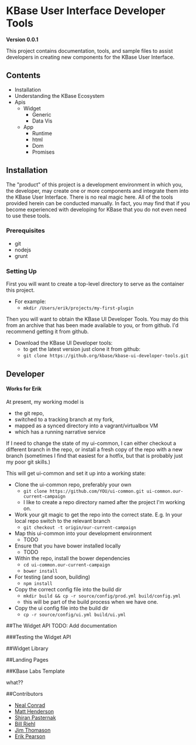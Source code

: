 # KBase User Interface Developer Tools

**Version 0.0.1**

This project contains documentation, tools, and sample files to assist developers in creating new components for the KBase User Interface.


## Contents
 - Installation
 - Understanding the KBase Ecosystem
 - Apis
    - Widget
        - Generic
        - Data Vis
    - App
        - Runtime
        - html
        - Dom
        - Promises
 
## Installation

The "product" of this project is a development environment in which you, the developer, may create one or more components and integrate them into the KBase User Interface. There is no real magic here. All of the tools provided herein can be conducted manually. In fact, you may find that if you become experienced with developing for KBase that you do not even need to use these tools.

### Prerequisites

- git
- nodejs
- grunt

### Setting Up

First you will want to create a top-level directory to serve as the container this project.

- For example:
    - ```mkdir /Users/erik/projects/my-first-plugin```

Then you will want to obtain the KBase UI Developer Tools. You may do this from an archive that has been made available to you, or from github. I'd recommend getting it from github.

- Download the KBase UI Developer tools:
    - to get the latest version just clone it from github:
    - ```git clone https://github.org/kbase/kbase-ui-developer-tools.git```



## Developer



#### Works for Erik

At present, my working model is 

- the git repo, 
- switched to a tracking branch at my fork, 
- mapped as a synced directory into a vagrant/virtualbox VM 
- which has a running narrative service

If I need to change the state of my ui-common, I can either checkout a different branch in the repo, or install a fresh copy of the repo with a new branch (sometimes I find that easiest for a hotfix, but that is probably just my poor git skills.)

This will get ui-common and set it up into a working state:

- Clone the ui-common repo, preferably your own
    - ```git clone https://github.com/YOU/ui-common.git ui-common.our-current-campaign```
    - I like to create a repo directory named after the project I'm working on.
- Work your git magic to get the repo into the correct state. E.g. In your local repo switch to the relevant branch
    - ```git checkout -t origin/our-current-campaign```
- Map this ui-common into your development environment
    - TODO
- Ensure that you have bower installed locally
    - TODO
- Within the repo, install the bower dependencies
    - ```cd ui-common.our-current-campaign```
    - ```bower install```
- For testing (and soon, building)
    - ```npm install```
- Copy the correct config file into the build dir
    - ```mkdir build && cp -r source/config/prod.yml build/config.yml```
    - this will be part of the build process when we have one.
- Copy the ui config file into the build dir
    - ```cp -r source/config/ui.yml build/ui.yml```


##The Widget API
TODO: Add documentation

###Testing the Widget API

##Widget Library

##Landing Pages

##KBase Labs Template

what??

##Contributors

 * [Neal Conrad](mailto:nconrad@mcs.anl.gov)
 * [Matt Henderson](mailto:mhenderson@lbl.gov)
 * [Shiran Pasternak](mailto:shiran@cshl.edu)
 * [Bill Riehl](mailto:wjriehl@lbl.gov)
 * [Jim Thomason](mailto:thomason@cshl.edu)
 * [Erik Pearson](mailto:eapearson@lbl.gov)
